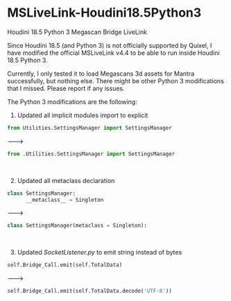 # MSLiveLink-Houdini18.5Python3
Houdini 18.5 Python 3 Megascan Bridge LiveLink

Since Houdini 18.5 (and Python 3) is not officially supported by Quixel, I have modified the official MSLiveLink v4.4 to be able to run inside Houdini 18.5 Python 3.

Currently, I only tested it to load Megascans 3d assets for Mantra successfully, but nothing else.  There might be other Python 3 modifications that I missed.  Please report if any issues.

The Python 3 modifications are the following:

1.  Updated all implicit modules import to explicit
```python
from Utilities.SettingsManager import SettingsManager
```
--->
```python
from .Utilities.SettingsManager import SettingsManager
```
<p>&nbsp;</p>

2.  Updated all metaclass declaration
```python
class SettingsManager:
      __metaclass__ = Singleton 
```
--->
```python
class SettingsManager(metaclass = Singleton):
```
<p>&nbsp;</p>

3.  Updated *SocketListener.py* to emit string instead of bytes
```python
self.Bridge_Call.emit(self.TotalData)
```
--->
```python
self.Bridge_Call.emit(self.TotalData.decode('UTF-8'))
```
